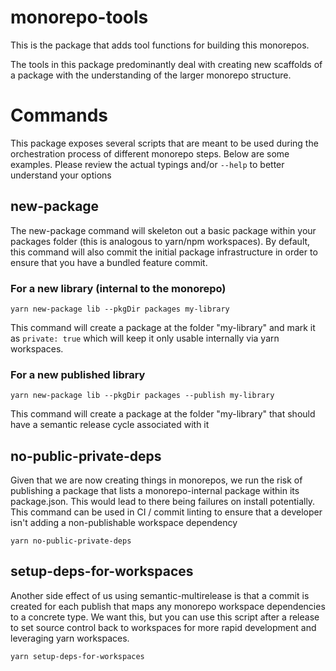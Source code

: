 # monorepo-tools

This is the package that adds tool functions for building this monorepos.

The tools in this package predominantly deal with creating new scaffolds of a package with the understanding of the larger monorepo structure.

# Commands

This package exposes several scripts that are meant to be used during the orchestration process of different monorepo steps.
Below are some examples. Please review the actual typings and/or `--help` to better understand your options

## new-package

The new-package command will skeleton out a basic package within your packages folder (this is analogous to yarn/npm workspaces). By default, this command will also commit the initial package infrastructure in order to ensure
that you have a bundled feature commit.

### For a new library (internal to the monorepo)

```shell
yarn new-package lib --pkgDir packages my-library
```

This command will create a package at the folder "my-library" and mark it as `private: true`
which will keep it only usable internally via yarn workspaces.

### For a new published library

```shell
yarn new-package lib --pkgDir packages --publish my-library
```

This command will create a package at the folder "my-library" that should have a semantic release cycle associated with it

## no-public-private-deps

Given that we are now creating things in monorepos, we run the risk of publishing a package that lists a
monorepo-internal package within its package.json.  This would lead to there being failures on install 
potentially.  This command can be used in CI / commit linting to ensure that a developer isn't adding
a non-publishable workspace dependency

```
yarn no-public-private-deps
```

## setup-deps-for-workspaces

Another side effect of us using semantic-multirelease is that a commit is created for each publish that maps any
monorepo workspace dependencies to a concrete type.  We want this, but you can use this script after a release to
set source control back to workspaces for more rapid development and leveraging yarn workspaces.

```
yarn setup-deps-for-workspaces
```
